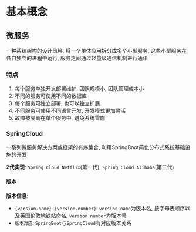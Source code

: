 # 基本概念

## 微服务

一种系统架构的设计风格, 将一个单体应用拆分成多个小型服务, 这些小型服务在各自独立的进程中运行, 服务之间通过轻量级通信机制进行通讯

### 特点

1. 每个服务单独开发部署维护, 团队规模小, 团队管理成本小
2. 不同的服务可使用不同的数据库
3. 每个服务可独立部署, 也可以独立扩展
4. 不同服务可使用不同语言开发, 开发模式更加灵活
5. 故障被隔离在单个服务中, 避免系统雪崩

### SpringCloud

一系列微服务解决方案或框架的有序集合, 利用SpringBoot简化分布式系统基础设施的开发

**2代实现**: `Spring Cloud Netflix`(第一代), `Spring Cloud Alibaba`(第二代)

#### 版本

**版本信息**:

- `{version.name}.{version.number}`: `version.name`为版本名, 按字母表顺序以及英国伦敦地铁站命名, `version.number`为版本号
- `版本对应`: `SpringBoot`与`SpringCloud`有对应版本关系
